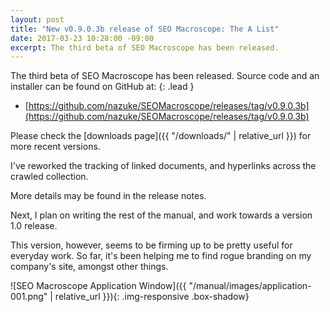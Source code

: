 ```yaml
---
layout: post
title: "New v0.9.0.3b release of SEO Macroscope: The A List"
date: 2017-03-23 10:28:00 -09:00
excerpt: The third beta of SEO Macroscope has been released.
---
```


The third beta of SEO Macroscope has been released. Source code and an installer can be found on GitHub at:
{: .lead }

* [https://github.com/nazuke/SEOMacroscope/releases/tag/v0.9.0.3b](https://github.com/nazuke/SEOMacroscope/releases/tag/v0.9.0.3b)

Please check the [downloads page]({{ "/downloads/" | relative_url }}) for more recent versions.

I've reworked the tracking of linked documents, and hyperlinks across the crawled collection.

More details may be found in the release notes.

Next, I plan on writing the rest of the manual, and work towards a version 1.0 release.

This version, however, seems to be firming up to be pretty useful for everyday work. So far, it's been helping me to find rogue branding on my company's site, amongst other things.

![SEO Macroscope Application Window]({{ "/manual/images/application-001.png" | relative_url }}){: .img-responsive .box-shadow}
